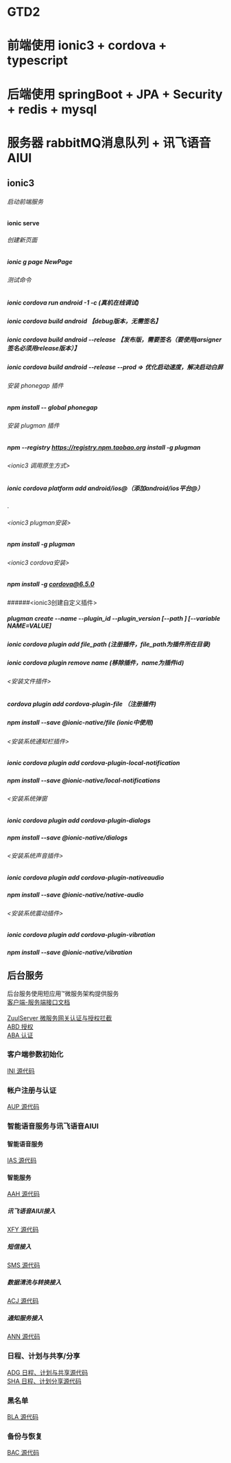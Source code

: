 # GTD2

# 前端使用 ionic3 + cordova + typescript
# 后端使用 springBoot + JPA + Security + redis + mysql
# 服务器 rabbitMQ消息队列 + 讯飞语音AIUI


## ionic3 
###### 启动前端服务
#### ionic serve
###### 创建新页面
##### ionic g page NewPage

###### 测试命令
##### ionic cordova run android -1 -c (真机在线调试)
##### ionic cordova build android 【debug版本，无需签名】
##### ionic cordova build android --release 【发布版，需要签名（要使用jarsigner签名必须用release版本）】
##### ionic cordova build android --release --prod => 优化启动速度，解决启动白屏

###### 安装 phonegap 插件
##### npm install -- global phonegap

###### 安装 plugman 插件
##### npm --registry https://registry.npm.taobao.org install -g plugman

###### <ionic3 调用原生方式>
##### ionic cordova platform add android/ios@<version>（添加android/ios平台@）
.
###### <ionic3 plugman安装>
##### npm install -g plugman
###### <ionic3 cordova安装>
##### npm install -g cordova@6.5.0
######<ionic3创建自定义插件>
##### plugman create --name <pluginName> --plugin_id <pluginID> --plugin_version <version> [--path <directory>] [--variable NAME=VALUE]
##### ionic cordova plugin add file_path (注册插件，file_path为插件所在目录)
##### ionic cordova plugin remove name (移除插件，name为插件id)
#####
###### <安装文件插件>
##### cordova plugin add cordova-plugin-file （注册插件)
##### npm install --save @ionic-native/file (ionic中使用)
#####
###### <安装系统通知栏插件>
##### ionic cordova plugin add cordova-plugin-local-notification
##### npm install --save @ionic-native/local-notifications
#####
###### <安装系统弹窗
##### ionic cordova plugin add cordova-plugin-dialogs
##### npm install --save @ionic-native/dialogs
#####
###### <安装系统声音插件>
##### ionic cordova plugin add cordova-plugin-nativeaudio
##### npm install --save @ionic-native/native-audio
#####
###### <安装系统震动插件>
##### ionic cordova plugin add cordova-plugin-vibration
##### npm install --save @ionic-native/vibration

## 后台服务

后台服务使用短应用™微服务架构提供服务<br>
[客户端-服务端接口文档](https://xiaoji.guobaa.com/swu/)<br>
<br>
[ZuulServer 微服务网关认证与授权拦截](http://192.168.0.205:8082/svn/shortApp/zuulserver/)<br>
[ABD 授权](http://192.168.0.205:8082/svn/shortApp/abd/abd/)<br>
[ABA 认证](http://192.168.0.205:8082/svn/shortApp/aba/)

### 客户端参数初始化

[INI 源代码](https://github.com/XJ-GTD/GTD2/tree/develop/Projects/ini)

### 帐户注册与认证

[AUP 源代码](https://github.com/XJ-GTD/GTD2/tree/develop/Projects/aup)

### 智能语音服务与讯飞语音AIUI

#### 智能语音服务
[IAS 源代码](https://github.com/XJ-GTD/GTD2/tree/develop/Projects/ias)

#### 智能服务
[AAH 源代码](http://192.168.0.205:8082/svn/shortApp/aah/)

##### 讯飞语音AIUI接入
[XFY 源代码](https://github.com/XJ-GTD/GTD2/tree/develop/Projects/xfy)
##### 短信接入
[SMS 源代码](https://github.com/XJ-GTD/GTD2/tree/develop/Projects/sms)
##### 数据清洗与转换接入
[ACJ 源代码](http://192.168.0.205:8082/svn/shortApp/acj/)
##### 通知服务接入
[ANN 源代码](https://github.com/XJ-GTD/GTD2/tree/develop/ann)

### 日程、计划与共享/分享

[ADG 日程、计划与共享源代码](https://github.com/XJ-GTD/GTD2/tree/develop/Projects/agd)<br>
[SHA 日程、计划分享源代码](https://github.com/XJ-GTD/GTD2/tree/develop/Projects/sha)

### 黑名单

[BLA 源代码](https://github.com/XJ-GTD/GTD2/tree/develop/Projects/bla)

### 备份与恢复

[BAC 源代码](https://github.com/XJ-GTD/GTD2/tree/develop/Projects/bac)

